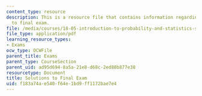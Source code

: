 ```yaml
---
content_type: resource
description: This is a resource file that contains information regarding solutions
  to final exam.
file: /media/courses/18-05-introduction-to-probability-and-statistics-spring-2014/f183a74ae540f64e1bd9ff1172bae7e4_MIT18_05S14_Exam_Final_Sol.pdf
file_type: application/pdf
learning_resource_types:
- Exams
ocw_type: OCWFile
parent_title: Exams
parent_type: CourseSection
parent_uid: ad95d694-8a5a-21e8-d68c-2ed80b877e38
resourcetype: Document
title: Solutions to Final Exam
uid: f183a74a-e540-f64e-1bd9-ff1172bae7e4
---
```

